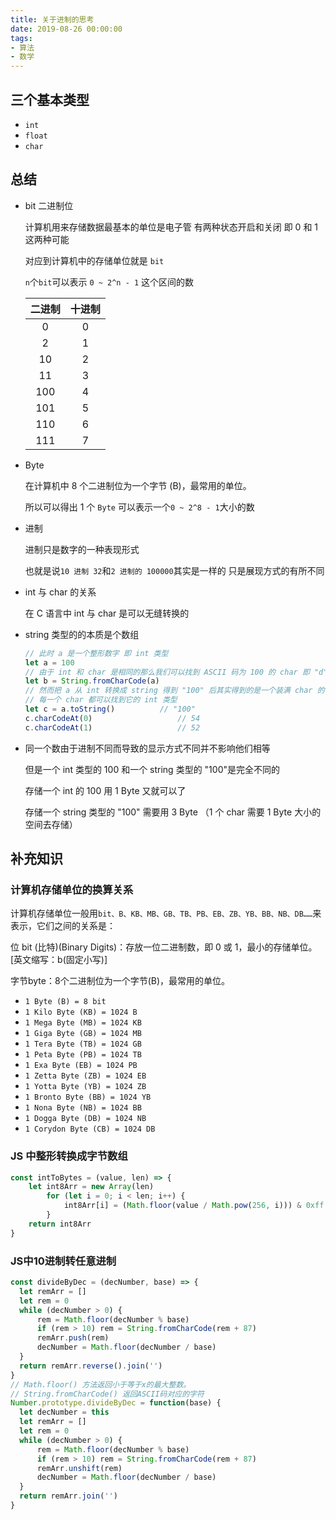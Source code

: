 ```yaml
---
title: 关于进制的思考
date: 2019-08-26 00:00:00
tags:
- 算法
- 数学
---
```


## 三个基本类型

- `int`
- `float`
- `char`

## 总结

- bit 二进制位

  计算机用来存储数据最基本的单位是电子管 有两种状态开启和关闭 即 0 和 1 这两种可能

  对应到计算机中的存储单位就是 `bit`

  `n`个`bit`可以表示 `0 ~ 2^n - 1` 这个区间的数



  | 二进制 | 十进制 |
  | :----: | :----: |
  |   0    |   0    |
  |   2    |   1    |
  |   10   |   2    |
  |   11   |   3    |
  |  100   |   4    |
  |  101   |   5    |
  |  110   |   6    |
  |  111   |   7    |



- Byte

  在计算机中 8 个二进制位为一个字节 (B)，最常用的单位。

  所以可以得出 1 个 `Byte` 可以表示一个`0 ~ 2^8 - 1`大小的数

- 进制

  进制只是数字的一种表现形式

  也就是说`10 进制 32`和`2 进制的 100000`其实是一样的 只是展现方式的有所不同 

- int 与 char 的关系

  在 C 语言中 int 与 char 是可以无缝转换的

- string 类型的的本质是个数组

  ```javascript
  // 此时 a 是一个整形数字 即 int 类型
  let a = 100						
  // 由于 int 和 char 是相同的那么我们可以找到 ASCII 码为 100 的 char 即 "d"
  let b = String.fromCharCode(a)	
  // 然而把 a 从 int 转换成 string 得到 "100" 后其实得到的是一个装满 char 的一个数组
  // 每一个 char 都可以找到它的 int 类型
  let c = a.toString()			// "100"
  c.charCodeAt(0)					// 54
  c.charCodeAt(1)					// 52
  ```

- 同一个数由于进制不同而导致的显示方式不同并不影响他们相等

  但是一个 int 类型的 100 和一个 string 类型的 "100"是完全不同的

  存储一个 int 的 100 用 1 Byte 又就可以了

  存储一个 string 类型的 "100" 需要用 3 Byte （1 个 char 需要 1 Byte 大小的空间去存储）


## 补充知识

### 计算机存储单位的换算关系

计算机存储单位一般用`bit、B、KB、MB、GB、TB、PB、EB、ZB、YB、BB、NB、DB……`来表示，它们之间的关系是：

位 bit (比特)(Binary Digits)：存放一位二进制数，即 0 或 1，最小的存储单位。[英文缩写：b(固定小写)]

字节byte：8个二进制位为一个字节(B)，最常用的单位。

- `1 Byte (B) = 8 bit`
- `1 Kilo Byte (KB) = 1024 B`
- `1 Mega Byte (MB) = 1024 KB`
- `1 Giga Byte (GB) = 1024 MB`
- `1 Tera Byte (TB) = 1024 GB`
- `1 Peta Byte (PB) = 1024 TB`
- `1 Exa Byte (EB) = 1024 PB`
- `1 Zetta Byte (ZB) = 1024 EB`
- `1 Yotta Byte (YB) = 1024 ZB`
- `1 Bronto Byte (BB) = 1024 YB`
- `1 Nona Byte (NB) = 1024 BB`
- `1 Dogga Byte (DB) = 1024 NB`
- `1 Corydon Byte (CB) = 1024 DB`


### JS 中整形转换成字节数组

```javascript
const intToBytes = (value, len) => {
    let int8Arr = new Array(len)
        for (let i = 0; i < len; i++) {
            int8Arr[i] = (Math.floor(value / Math.pow(256, i))) & 0xff
        }
    return int8Arr
}
```
### JS中10进制转任意进制
  ```javascript
const divideByDec = (decNumber, base) => {
    let remArr = []
    let rem = 0
    while (decNumber > 0) {
        rem = Math.floor(decNumber % base)
        if (rem > 10) rem = String.fromCharCode(rem + 87)
        remArr.push(rem)
        decNumber = Math.floor(decNumber / base)
    }
    return remArr.reverse().join('')
}
// Math.floor() 方法返回小于等于x的最大整数。
// String.fromCharCode() 返回ASCII码对应的字符
Number.prototype.divideByDec = function(base) {
    let decNumber = this
    let remArr = []
    let rem = 0
    while (decNumber > 0) {
        rem = Math.floor(decNumber % base)
        if (rem > 10) rem = String.fromCharCode(rem + 87)
        remArr.unshift(rem)
        decNumber = Math.floor(decNumber / base)
    }
    return remArr.join('')
}
  ```